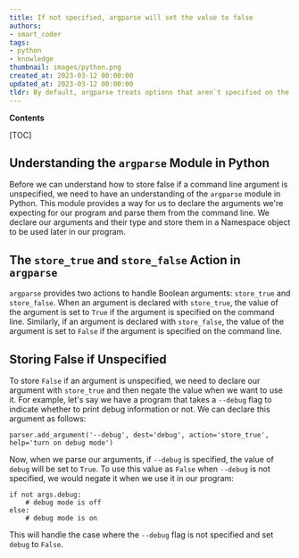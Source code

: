 ```yaml
---
title: If not specified, argparse will set the value to false
authors:
- smart_coder
tags:
- python
- knowledge
thumbnail: images/python.png
created_at: 2023-03-12 00:00:00
updated_at: 2023-03-12 00:00:00
tldr: By default, argparse treats options that aren`t specified on the command line as False.
---
```


**Contents**

[TOC]

## Understanding the `argparse` Module in Python
Before we can understand how to store false if a command line argument is unspecified, we need to have an understanding of the `argparse` module in Python. This module provides a way for us to declare the arguments we're expecting for our program and parse them from the command line. We declare our arguments and their type and store them in a Namespace object to be used later in our program. 

## The `store_true` and `store_false` Action in `argparse`
`argparse` provides two actions to handle Boolean arguments: `store_true` and `store_false`. When an argument is declared with `store_true`, the value of the argument is set to `True` if the argument is specified on the command line. Similarly, if an argument is declared with `store_false`, the value of the argument is set to `False` if the argument is specified on the command line. 

## Storing False if Unspecified 
To store `False` if an argument is unspecified, we need to declare our argument with `store_true` and then negate the value when we want to use it. For example, let's say we have a program that takes a `--debug` flag to indicate whether to print debug information or not. We can declare this argument as follows:

```
parser.add_argument('--debug', dest='debug', action='store_true', help='turn on debug mode')
```
Now, when we parse our arguments, if `--debug` is specified, the value of `debug` will be set to `True`. To use this value as `False` when `--debug` is not specified, we would negate it when we use it in our program:
```
if not args.debug:
    # debug mode is off
else:
    # debug mode is on
```
This will handle the case where the `--debug` flag is not specified and set `debug` to `False`.
